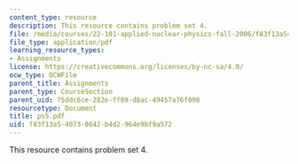 ```yaml
---
content_type: resource
description: This resource contains problem set 4.
file: /media/courses/22-101-applied-nuclear-physics-fall-2006/f83f13a540738642b4d2964e9bf9a572_ps5.pdf
file_type: application/pdf
learning_resource_types:
- Assignments
license: https://creativecommons.org/licenses/by-nc-sa/4.0/
ocw_type: OCWFile
parent_title: Assignments
parent_type: CourseSection
parent_uid: 75ddc6ce-282e-ff89-d8ac-49457a76f098
resourcetype: Document
title: ps5.pdf
uid: f83f13a5-4073-8642-b4d2-964e9bf9a572
---
```

This resource contains problem set 4.